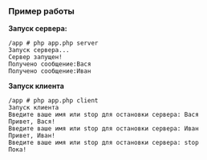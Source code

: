 ### Пример работы

**Запуск сервера:**
```
/app # php app.php server
Запуск сервера... 
Сервер запущен! 
Получено сообщение:Вася
Получено сообщение:Иван
```

**Запуск клиента**
```
/app # php app.php client
Запуск клиента
Введите ваше имя или stop для остановки сервера: Вася
Привет, Вася!
Введите ваше имя или stop для остановки сервера: Иван
Привет, Иван!
Введите ваше имя или stop для остановки сервера: stop
Пока!
```
